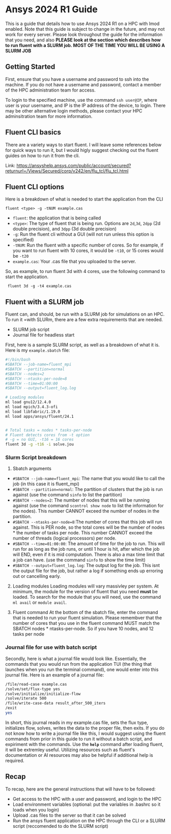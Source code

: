 # Ansys 2024 R1 Guide
This is a guide that details how to use Ansys 2024 R1 on a HPC with lmod enabled. Note that this guide is subject to change in the future, and may not work for every server. Please look throughout the guide for the information that you need, and also **PLEASE look at the section which describes how to run fluent with a SLURM job. MOST OF THE TIME YOU WILL BE USING A SLURM JOB**


## Getting Started
First, ensure that you have a username and password to ssh into the machine. If you do not have a username and password, contact a member of the HPC administration team for access. 

To login to the specified machine, use the command `ssh user@IP`, where user is your username, and IP is the IP address of the device, to login. There may be other alternative login methods, please contact your HPC adminsitration team for more information. 

## Fluent CLI basics
There are a variety ways to start fluent. I will leave some references below for quick ways to run it, but I would higly suggest checking out the fluent guides on how to run it from the cli.

Link: https://ansyshelp.ansys.com/public/account/secured?returnurl=/Views/Secured/corp/v242/en/flu_tcl/flu_tcl.html

## Fluent CLI options
Here is a breakdown of what is needed to start the application from the CLI

` fluent <type> -g -tNUM example.cas `

- `fluent`: the application that is being called
- `<type>`: The type of fluent that is being run. Options are `2d`,`3d`, `2dpp` (2d double precision), and `3dpp` (3d double precision)
- `-g`: Run the fluent cli without a GUI (will not run unless this option is specified)
- `-tNUM`: Run the fluent with a specific number of cores. So for example, if you want to run fluent with 10 cores, it would be `-t10`, or 15 cores would be `-t20`
- `example.cas`: Your .cas file that you uploaded to the server.

So, as example, to run fluent 3d with 4 cores, use the following command to start the application.

` fluent 3d -g -t4 example.cas`


## Fluent with a SLURM job
Fluent can, and should, be run with a SLURM job for simulations on an HPC. To run it =with SLURm, there are a few extra requirements that are needed.
- SLURM job script
- Journal file for headless start

First, here is a sample SLURM script, as well as a breakdown of what it is. Here is my `example.sbatch` file:

```bash
#!/bin/bash
#SBATCH --job-name=fluent_mpi
#SBATCH --partition=normal
#SBATCH --nodes=2
#SBATCH --ntasks-per-node=8
#SBATCH --time=01:00:00
#SBATCH --output=fluent_log.log

# Loading modules
ml load gnu12/12.4.0
ml load mpich/3.4.3-ofi
ml load libfabric/1.19.0
ml load apps/ansys/fluent/24.1 


# Total tasks = nodes * tasks-per-node
# Fluent detects cores from -t option
# -g = no GUI, -t16 = 16 cores
fluent 3d -g -t16 -i solve.jou
```
### Slurm Script breakdown

1. Sbatch arguments
- `#SBATCH --job-name=fluent_mpi`: The name that you would like to call the job (in this case it is fluent_mpi)
- `#SBATCH --partition=normal`: The partition of clusters that the job is run against (use the command `sinfo` to list the partition)
- `#SBATCH --nodes=2`: The number of nodes that this will be running against (use the command  `scontrol show node` to list the information for the nodes). This number CANNOT exceed the number of nodes in the partition. 
- `#SBATCH --ntasks-per-node=8`:The number of cores that this job will run against. This is PER node, so the total cores will be the number of nodes * the number of tasks per node. This number CANNOT exceed the number of threads (logical processors) per node. 
- `#SBATCH --time=01:00:00`: The amount of time for the job to run. This will run for as long as the job runs, or until 1 hour is hit, after which the job will END, even if it is mid computation. There is also a max time limit that a job can have. (use the command `sinfo` to show the time limit)
- `#SBATCH --output=fluent_log.log`: The output log for the job. This isnt the output file for the job, but rather a log if something ends up erroring out or cancelling early. 

2. Loading modules
Loading modules will vary massivley per system. At minimum, the module for the version of fluent that you need **must** be loaded. To search for the module that you will need, use the command `ml avail` or `module avail`.

3. Fluent command 
At the bottom of the sbatch file, enter the command that is needed to run your fluent simulation. Please remembver that the number of cores that you use in the fluent command MUST match the SBATCH nodes * ntasks-per-node. So if you have 10 nodes, and 12 tasks per node 



### Journal file for use with batch script
Secondly, here is what a journal file would look like. Essentially, the commands that you would run from the application TUI (the thing that launches when you run the terminal command), one would enter into this journal file. Here is an example of a journal file:

```bash
/file/read-case example.cas
/solve/set/flux-type yes
/solve/initialize/initialize-flow
/solve/iterate 500
/file/write-case-data result_after_500_iters
/exit
yes
```
In short, this journal reads in my example.cas file, sets the flux type, initializes flow, solves, writes the data to the proper file, then exits. If you do not know how to write a journal file like this, I would suggest using the fluent commands from prior in this guide to run it without a batch script, and expiriment with the commands. Use the **`help`** command after loading fluent, it will be extremley useful. Utilizing resources such as fluent's documentation or AI resources may also be helpful if additional help is required. 


## Recap
To recap, here are the general instructions that will have to be followed:
- Get access to the HPC with a user and password, and login to the HPC
- Load environment variables (optional: put the variables in .bashrc so it loads when you login)
- Upload .cas files to the server so that it can be solved
- Run the ansys fluent application on the HPC through the CLI or a SLURM script (reccomended to do the SLURM script)

